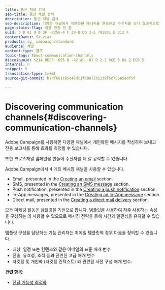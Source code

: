 ```yaml
---
title: 통신 채널 검색
seo-title: 통신 채널 검색
description: 통신 채널 검색
seo-description: 다양한 채널에서 개인화된 메시지를 전송하고 수신자를 보다 효과적으로 공략할 수 있는 크로스채널 캠페인을 만드는 방법을 살펴볼 수 있습니다.
page-status-flag: 정품 인증 안 함
uuid: 5 D 61 D 8 DF -8256-4 F 28-8 DD 3-E 791891 E 312 F
contentOwner: Sauviat
products: sg_ campaign/standard
audience: 채널
content-type: 참조
topic-tags: About-communication-channels
discoiquuid: 5214 BECF -005 B -42 AC -97 D 2-2 BCE 5 BA 2 ECB 5
internal: n
snippet: Y
translation-type: tm+mt
source-git-commit: b7df681c05c48dc1fc9873b1339fbc756e5e0f5f

---
```



# Discovering communication channels{#discovering-communication-channels}

Adobe Campaign를 사용하면 다양한 채널에서 개인화된 메시지를 작성하여 보내고 전용 보고서를 통해 효과를 측정할 수 있습니다.

또한 크로스채널 캠페인을 만들어 수신자를 더 잘 공략할 수 있습니다.

Adobe Campaign에서 4 개의 메시징 채널을 사용할 수 있습니다.

* Email, presented in the [Creating an email](../../channels/using/creating-an-email.md) section.
* SMS, presented in the [Creating an SMS message](../../channels/using/creating-an-sms-message.md) section.
* Push notification, presented in the [Creating a push notification](../../channels/using/preparing-and-sending-a-push-notification.md) section.
* In-App messages, presented in the [Creating an In-App message](../../channels/using/about-in-app-messaging.md) section.
* Direct mail, presented in the [Creating a direct mail delivery](../../channels/using/creating-the-direct-mail.md) section.

모든 마케팅 활동은 템플릿을 기반으로 합니다. 템플릿을 사용하여 자주 사용하는 속성을 구성하는 데 사용할 수 있으므로 메시징 전략을 통해 시간과 일관성을 유지할 수 있습니다.

템플릿 구성을 담당하는 기능 관리자는 이메일 템플릿의 경우 다음을 정의할 수 있습니다.

* 대상, 일정 또는 컨텐츠와 같은 이메일의 표준 매개 변수
* 전송, 유효성, 추적 등과 관련된 고급 매개 변수
* 타깃팅 및 개인화 (타깃팅 컨텍스트) 와 관련된 사전 구성 매개 변수.

**관련 항목**:

* [전달 가능성 최적화](https://docs.campaign.adobe.com/doc/standard/getting_started/en/ACS_Deliverability.html)

